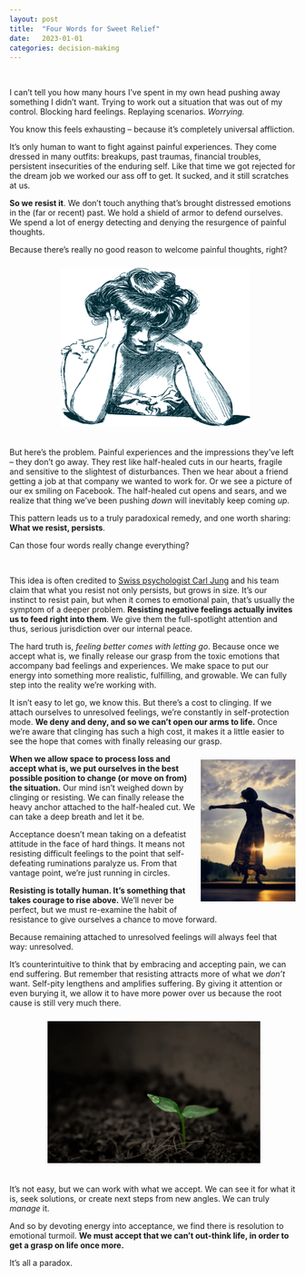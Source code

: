 ```yaml
---
layout: post
title:  "Four Words for Sweet Relief"
date:   2023-01-01
categories: decision-making
---
```


<br>

I can’t tell you how many hours I’ve spent in my own head pushing away something I didn’t want. Trying to work out a situation that was out of my control. Blocking hard feelings. Replaying scenarios. *Worrying.* 

You know this feels exhausting – because it’s completely universal affliction.

It’s only human to want to fight against painful experiences. They come dressed in many outfits: breakups, past traumas, financial troubles, persistent insecurities of the enduring self. Like that time we got rejected for the dream job we worked our ass off to get. It sucked, and it still scratches at us.

**So we resist it**. We don’t touch anything that’s brought distressed emotions in the (far or recent) past. We hold a shield of armor to defend ourselves. We spend a lot of energy detecting and denying the resurgence of painful thoughts.

Because there’s really no good reason to welcome painful thoughts, right? 

<p align="center">
<img height="279" width='334' style="padding:10px 0px 20px 10px; border-radius: 0%" src="/assets/lady.jpg"/>  
</p>

But here’s the problem. Painful experiences and the impressions they’ve left – they don’t go away. They rest like half-healed cuts in our hearts, fragile and sensitive to the slightest of disturbances. Then we hear about a friend getting a job at that company we wanted to work for. Or we see a picture of our ex smiling on Facebook. The half-healed cut opens and sears, and we realize that thing we’ve been pushing *down* will inevitably keep coming *up*.

This pattern leads us to a truly paradoxical remedy, and one worth sharing: **What we resist, persists**.

Can those four words really change everything?

<br>

This idea is often credited to [Swiss psychologist Carl Jung](https://www.simplypsychology.org/carl-jung.html) and his team claim that what you resist not only persists, but grows in size. It’s our instinct to resist pain, but when it comes to emotional pain, that’s usually the symptom of a deeper problem. **Resisting negative feelings actually invites us to feed right into them**. We give them the full-spotlight attention and thus, serious jurisdiction over our internal peace.

The hard truth is, *feeling better comes with letting go*. Because once we accept what is, we finally release our grasp from the toxic emotions that accompany bad feelings and experiences. We make space to put our energy into something more realistic, fulfilling, and growable. We can fully step into the reality we’re working with. 

It isn’t easy to let go, we know this. But there’s a cost to clinging. If we attach ourselves to unresolved feelings, we’re constantly in self-protection mode. **We deny and deny, and so we can’t open our arms to life.** Once we’re aware that clinging has such a high cost, it makes it a little easier to see the hope that comes with finally releasing our grasp. 

<img align='right' height='250' width='167' style="padding:10px 0px 20px 10px; border-radius: 0%" src="/assets/twirl.jpg"/>


**When we allow space to process loss and accept what is, we put ourselves in the best possible position to change (or move on from) the situation.** Our mind isn’t weighed down by clinging or resisting. We can finally release the heavy anchor attached to the half-healed cut. We can take a deep breath and let it be.

Acceptance doesn’t mean taking on a defeatist attitude in the face of hard things. It means not resisting difficult feelings to the point that self-defeating ruminations paralyze us. From that vantage point, we’re just running in circles.

**Resisting is totally human. It’s something that takes courage to rise above.** We’ll never be perfect, but we must re-examine the habit of resistance to give ourselves a chance to move forward.

Because remaining attached to unresolved feelings will always feel that way: unresolved.

It’s counterintuitive to think that by embracing and accepting pain, we can end suffering. But remember that resisting attracts more of what we *don’t* want. Self-pity lengthens and amplifies suffering. By giving it attention or even burying it, we allow it to have more power over us because the root cause is still very much there.

<p align="center">
<img height='250' width='375' style="padding:10px 0px 20px 5px; border-radius: 0%" src="/assets/root.jpg"/>
</p>


It’s not easy, but we can work with what we accept. We can see it for what it is, seek solutions, or create next steps from new angles. We can truly *manage* it.

And so by devoting energy into acceptance, we find there is resolution to emotional turmoil. **We must accept that we can’t out-think life, in order to get a grasp on life once more.** 

It’s all a paradox.